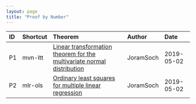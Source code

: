 ```yaml
---
layout: page
title: "Proof by Number"
---
```



| ID | Shortcut | Theorem | Author | Date |
|:-- |:-------- |:------- |:------ |:---- |
| P1 | mvn-ltt | [Linear transformation theorem for the multivariate normal distribution](/Proofs/mvn-ltt.html) | JoramSoch | 2019-05-02 |
| P2 | mlr-ols | [Ordinary least squares for multiple linear regression](/Proofs/mlr-ols.html) | JoramSoch | 2019-05-02 |
